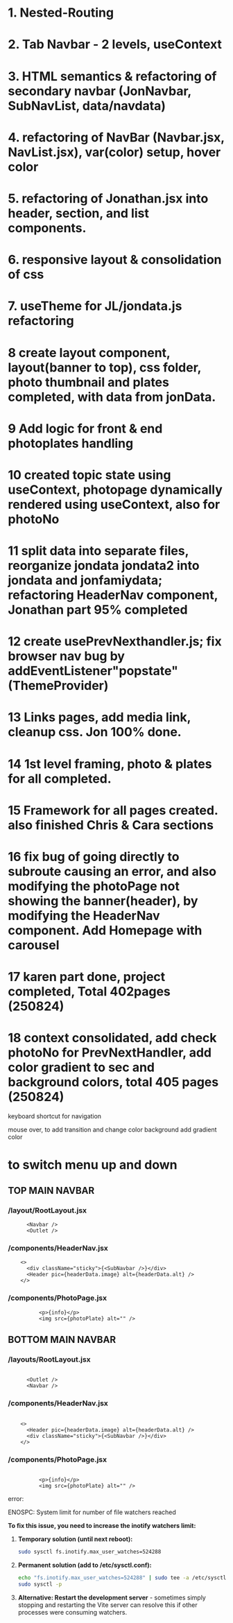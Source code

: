 # 1. Nested-Routing

# 2. Tab Navbar - 2 levels, useContext

# 3. HTML semantics & refactoring of secondary navbar (JonNavbar, SubNavList, data/navdata)

# 4. refactoring of NavBar (Navbar.jsx, NavList.jsx), var(color) setup, hover color

# 5. refactoring of Jonathan.jsx into header, section, and list components.

# 6. responsive layout & consolidation of css

# 7. useTheme for JL/jondata.js refactoring

# 8 create layout component, layout(banner to top), css folder, photo thumbnail and plates completed, with data from jonData.

# 9 Add logic for front & end photoplates handling

# 10 created topic state using useContext, photopage dynamically rendered using useContext, also for photoNo

# 11 split data into separate files, reorganize jondata jondata2 into jondata and jonfamiydata; refactoring HeaderNav component, Jonathan part 95% completed

# 12 create usePrevNexthandler.js; fix browser nav bug by addEventListener"popstate"(ThemeProvider)

# 13 Links pages, add media link, cleanup css. Jon 100% done.

# 14 1st level framing, photo & plates for all completed.

# 15 Framework for all pages created. also finished Chris & Cara sections

# 16 fix bug of going directly to subroute causing an error, and also modifying the photoPage not showing the banner(header), by modifying the HeaderNav component. Add Homepage with carousel

# 17 karen part done, project completed, Total 402pages (250824)

# 18 context consolidated, add check photoNo for PrevNextHandler, add color gradient to sec and background colors, total 405 pages (250824)

keyboard shortcut for navigation

mouse over, to add transition and change color background add gradient color

# to switch menu up and down

## TOP MAIN NAVBAR

### /layout/RootLayout.jsx

```
      <Navbar />
      <Outlet />
```

### /components/HeaderNav.jsx

```
    <>
      <div className="sticky">{<SubNavbar />}</div>
      <Header pic={headerData.image} alt={headerData.alt} />
    </>
```

### /components/PhotoPage.jsx

```
          <p>{info}</p>
          <img src={photoPlate} alt="" />
```

<!-- ### /css/Jonathan.css

```
.nav-jonathan li a.active {
  background-image: var(--jonprimary1) !important;
  color: var(--jonsecondary) !important;
  border: 1px solid var(--jonbackgroundtransparent);
}

``` -->

## BOTTOM MAIN NAVBAR

### /layouts/RootLayout.jsx

```

      <Outlet />
      <Navbar />

```

### /components/HeaderNav.jsx

```

    <>
      <Header pic={headerData.image} alt={headerData.alt} />
      <div className="sticky">{<SubNavbar />}</div>
    </>

```

### /components/PhotoPage.jsx

```

          <p>{info}</p>
          <img src={photoPlate} alt="" />

```

<!-- ### /css/Jonathan.css

```

.nav-jonathan li a.active {
background-image: var(--jonprimary3) !important;
color: var(--jonsecondary) !important;
border: 1px solid var(--jonbackgroundtransparent);
}

```-->

error:

ENOSPC: System limit for number of file watchers reached

**To fix this issue, you need to increase the inotify watchers limit:**

1. **Temporary solution (until next reboot):**

   ```bash
   sudo sysctl fs.inotify.max_user_watches=524288
   ```

2. **Permanent solution (add to /etc/sysctl.conf):**

   ```bash
   echo "fs.inotify.max_user_watches=524288" | sudo tee -a /etc/sysctl.conf
   sudo sysctl -p
   ```

3. **Alternative: Restart the development server** - sometimes simply stopping and restarting the Vite server can resolve this if other processes were consuming watchers.
